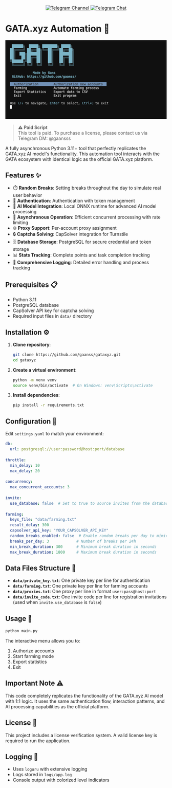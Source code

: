 <p align="center">
  <a href="https://t.me/gans_software">
    <img src="https://img.shields.io/badge/Telegram-Channel-blue?style=for-the-badge&logo=telegram" alt="Telegram Channel">
  </a>
  <a href="https://t.me/ganssoftwarechat">
    <img src="https://img.shields.io/badge/Telegram-Chat-blue?style=for-the-badge&logo=telegram" alt="Telegram Chat">
  </a>
</p>

# GATA.xyz Automation 🚀
<p align="center">
  <img src="interface.png" alt="Interface Screenshot" />
</p>

> **⚠️ Paid Script**  
> This tool is paid. To purchase a license, please contact us via Telegram DM: @gaansss

A fully asynchronous Python 3.11+ tool that perfectly replicates the GATA.xyz AI model's functionality. This automation tool interacts with the GATA ecosystem with identical logic as the official GATA.xyz platform.

## Features ✨
- ⏱️ **Random Breaks**: Setting breaks throughout the day to simulate real user behavior
- 🔐 **Authentication**: Authentication with token management
- 🤖 **AI Model Integration**: Local ONNX runtime for advanced AI model processing 
- 🔄 **Asynchronous Operation**: Efficient concurrent processing with rate limiting
- 🌐 **Proxy Support**: Per-account proxy assignment
- 🔒 **Captcha Solving**: CapSolver integration for Turnstile
- 🗄️ **Database Storage**: PostgreSQL for secure credential and token storage
- 📊 **Stats Tracking**: Complete points and task completion tracking
- 📜 **Comprehensive Logging**: Detailed error handling and process tracking

## Prerequisites 📋
- Python 3.11
- PostgreSQL database
- CapSolver API key for captcha solving
- Required input files in `data/` directory

## Installation ⚙️
1. **Clone repository**:
   ```bash
   git clone https://github.com/gaanss/gataxyz.git
   cd gataxyz
   ```

2. **Create a virtual environment**:
   ```bash
   python -m venv venv
   source venv/bin/activate  # On Windows: venv\Scripts\activate
   ```

3. **Install dependencies**:
   ```bash
   pip install -r requirements.txt
   ```

## Configuration 📝
Edit `settings.yaml` to match your environment:
```yaml
db:
  url: postgresql://user:password@host:port/database

throttle:
  min_delay: 10
  max_delay: 20

concurrency:
  max_concurrent_accounts: 3

invite:
  use_database: false  # Set to true to source invites from the database instead of file

farming:
  keys_file: "data/farming.txt"
  result_delay: 300
  capsolver_api_key: "YOUR_CAPSOLVER_API_KEY"
  random_breaks_enabled: false  # Enable random breaks per day to mimic real user behavior
  breaks_per_day: 3            # Number of breaks per 24h
  min_break_duration: 300      # Minimum break duration in seconds
  max_break_duration: 1800     # Maximum break duration in seconds
```

## Data Files Structure 📂
- **`data/private_key.txt`**: One private key per line for authentication
- **`data/farming.txt`**: One private key per line for farming accounts
- **`data/proxies.txt`**: One proxy per line in format `user:pass@host:port`
- **`data/invite_code.txt`**: One invite code per line for registration invitations (used when `invite.use_database` is `false`)

## Usage 🚀
```bash
python main.py
```

The interactive menu allows you to:
1. Authorize accounts
2. Start farming mode
3. Export statistics
4. Exit

## Important Note ⚠️
This code completely replicates the functionality of the GATA.xyz AI model with 1:1 logic. It uses the same authentication flow, interaction patterns, and AI processing capabilities as the official platform.

## License 📄
This project includes a license verification system. A valid license key is required to run the application.

## Logging 📜
- Uses `loguru` with extensive logging
- Logs stored in `logs/app.log`
- Console output with colorized level indicators